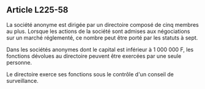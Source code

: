 Article L225-58
----
La société anonyme est dirigée par un directoire composé de cinq membres au
plus. Lorsque les actions de la société sont admises aux négociations sur un
marché réglementé, ce nombre peut être porté par les statuts à sept.

Dans les sociétés anonymes dont le capital est inférieur à 1 000 000 F, les
fonctions dévolues au directoire peuvent être exercées par une seule personne.

Le directoire exerce ses fonctions sous le contrôle d'un conseil de
surveillance.
